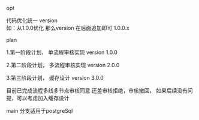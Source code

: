 opt


 代码优化统一 version   
    如：从1.0.0优化  那么version 在后面追加即可 1.0.0.x














plan



1.第一阶段计划， 单流程审核实现 version 1.0.0



2.第二阶段计划， 多流程审核实现 version 2.0.0 


3.第三阶段计划， 缓存设计 version 3.0.0




目前已完成流程多线多节点审核同意 还差审核拒绝，审核撤回， 如果后续没有问提，可以考虑加入缓存设计

main 分支适用于postgreSql




